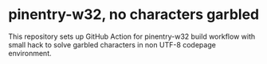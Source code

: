 # pinentry-w32, no characters garbled

This repository sets up GitHub Action for pinentry-w32 build workflow
with small hack to solve garbled characters in non UTF-8 codepage environment.
